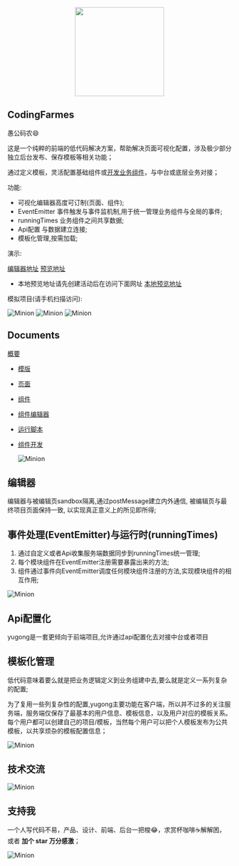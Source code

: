 <p align="center">
  <img src="https://www.eightfeet.cn/yugong/images/flow/logo.svg" style="width: 200px" />
</p>

## CodingFarmes
愚公码农😄

这是一个纯粹的前端的低代码解决方案，帮助解决页面可视化配置，涉及极少部分独立后台发布、保存模板等相关功能；

通过定义模板，灵活配置基础组件或[开发业务组件](./documents/component/README.md)，与中台或底层业务对接；


功能:

- 可视化编辑器高度可订制(页面、组件);
- EventEmitter 事件触发与事件监机制,用于统一管理业务组件与全局的事件;
- runningTimes 业务组件之间共享数据;
- Api配置 与数据建立连接;
- 模板化管理,按需加载;

演示:

  [编辑器地址](https://www.eightfeet.cn/yugong/dashboard/#/project) 
  [预览地址](https://www.eightfeet.cn/yugong/?tpl=82)

  - 本地预览地址请先创建活动后在访问下面网址
  [本地预览地址](https://www.eightfeet.cn/yugong/)

模拟项目(请手机扫描访问): 


  ![Minion](https://www.eightfeet.cn/yugong/images/documents/template/baoming.png)
  ![Minion](https://www.eightfeet.cn/yugong/images/documents/template/choujiang.png)
  ![Minion](https://www.eightfeet.cn/yugong/images/documents/template/donghua.png)

## Documents

[概要](./documents/introduce/README.md)

+ [模版](./documents/template/README.md)

+ [页面](./documents/page/README.md)

+ [组件](./documents/component/README.md)

+ [组件编辑器](./documents/moduleBoard/README.md)

+ [运行脚本](./documents/script/README.md)

+ [组件开发](./documents/component/README.md)
  
  ![Minion](https://www.eightfeet.cn/yugong/images/documents/introduce/dashboard.png)

## 编辑器

编辑器与被编辑页sandbox隔离,通过postMessage建立内外通信, 被编辑页与最终项目页面保持一致, 以实现真正意义上的所见即所得;

## 事件处理(EventEmitter)与运行时(runningTimes)

1. 通过自定义或者Api收集服务端数据同步到runningTimes统一管理;
2. 每个模块组件在EventEmitter注册需要暴露出来的方法;
3. 组件通过事件向EventEmitter调度任何模块组件注册的方法,实现模块组件的相互作用;

![Minion](https://www.eightfeet.cn/yugong/images/flow/core.drawio.svg)

## Api配置化

yugong是一套更倾向于前端项目,允许通过api配置化去对接中台或者项目

## 模板化管理

低代码意味着要么就是把业务逻辑定义到业务组建中去,要么就是定义一系列复杂的配置;

为了复用一些列复杂性的配置,yugong主要功能在客户端，所以并不过多的关注服务端，服务端仅保存了最基本的用户信息、模板信息，以及用户对应的模板关系。每个用户都可以创建自己的项目/模板，当然每个用户可以把个人模板发布为公共模板，以共享烦杂的模板配置信息；

![Minion](https://www.eightfeet.cn/yugong/images/flow/template.drawio.svg)

## 技术交流

![Minion](https://www.eightfeet.cn/yugong/images/documents/introduce/jl.jpg)

## 支持我

一个人写代码不易，产品、设计、前端、后台一把梭😂，求赏杯咖啡☕解解困，或者 **加个 star 万分感激**；

![Minion](https://www.eightfeet.cn/yugong/images/documents/introduce/zf.jpg)
